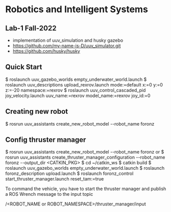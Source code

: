 # Robotics and Intelligent Systems

## Lab-1 Fall-2022

- implementation of uuv_simulation and husky gazebo
- https://github.com/my-name-is-D/uuv_simulator.git
- https://github.com/husky/husky

## Quick Start

$ roslaunch uuv_gazebo_worlds empty_underwater_world.launch
$ roslaunch uuv_descriptions upload_rexrov.launch mode:=default x:=0 y:=0 z:=-20 namespace:=rexrov
$ roslaunch uuv_control_cascaded_pid joy_velocity.launch uuv_name:=rexrov model_name:=rexrov joy_id:=0

## Creating new robot

$ rosrun uuv_assistants create_new_robot_model --robot_name foronz

## Config thruster manager

$ rosrun uuv_assistants create_new_robot_model --robot_name foronz
or
$ rosrun uuv_assistants create_thruster_manager_configuration --robot_name foronz --output_dir <CATKIN_PKG>
$ cd ~/catkin_ws
$ catkin build
$ roslaunch uuv_gazebo_worlds empty_underwater_world.launch
$ roslaunch foronz_description upload.launch
$ roslaunch foronz_control start_thruster_manager.launch reset_tam:=true

To command the vehicle, you have to start the thruster manager and publish a ROS Wrench message to the input topic

/<ROBOT_NAME or ROBOT_NAMESPACE>/thruster_manager/input
